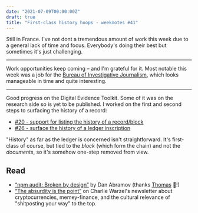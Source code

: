 ```yaml
---
date: "2021-07-09T00:00:00Z"
draft: true
title: "First-class history hoops - weeknotes #41"
---
```


Still in France. I've not dont a tremendous amount of work this week due to a general lack of time and focus. Everybody's doing their best but sometimes it's just challenging.

---

Work opportunities keep coming – and I'm grateful for it. Most notable this week was a job for the [Bureau of Investigative Journalism](https://thebureauinvestigates.com/), which looks manageable in time and quite interesting.

---

Good progress on the Digital Evidence Toolkit. Some of it was on the research side so is yet to be published. I worked on the first and second steps to surfacing the history of a record:

- [#20 - support for listing the history of a record/block](https://github.com/digitalevidencetoolkit/deptoolkit-node-api/pull/20)
- [#26 - surface the history of a ledger inscription](https://github.com/digitalevidencetoolkit/deptoolkit-node-api/pull/26)

"History" as far as the ledger is concerned isn't straightforward. It's first-class of course, but tied to the _block_ (which form the chain) and not the _documents_, so it's somehow one-step removed from view.

## Read

- [“npm audit: Broken by design”](https://overreacted.io/npm-audit-broken-by-design/) by Dan Abramov (thanks [Thomas](https://détour.studio/) 🙌!)
- [“The absurdity is the point”](https://warzel.substack.com/p/the-absurdity-is-the-point) on Charlie Warzel's newsletter about cryptocurrencies, memey-finance, and the cultural relevance of "shitposting your way" to the top.
